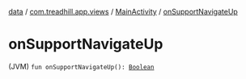 [data](../../index.md) / [com.treadhill.app.views](../index.md) / [MainActivity](index.md) / [onSupportNavigateUp](./on-support-navigate-up.md)

# onSupportNavigateUp

(JVM) `fun onSupportNavigateUp(): `[`Boolean`](https://kotlinlang.org/api/latest/jvm/stdlib/kotlin/-boolean/index.html)